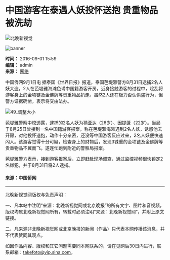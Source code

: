 # 中国游客在泰遇人妖投怀送抱 贵重物品被洗劫

![北晚新视觉](//static.takefoto.cn/img/2016/logo1.png)

![banner](//static.takefoto.cn/img/2016/wanbao.png)

**时间：** 2016-09-01 15:59  
**编辑：** admin  
**来源：** [网络](#)

中国侨网9月1日电 据泰国《世界日报》报道，泰国芭堤雅警方8月31日逮捕2名人妖大盗，2人在芭堤雅海滩色诱中国籍游客开房，近身接触游客的过程中，趁乱将游客身上的金项链及金佛牌等贵重物品扒走。虽然2人还在极力否认偷盗行为，但警方证据确凿，表示将交由法办。

![49_调整大小](http://static.takefoto.cn/img/2017_pc.jpg)

芭堤雅警察中校透露，逮捕的2名人妖为猜亚达（26岁）、因提蓬（22岁）。当局于8月25日曾接到一名中国籍游客报案，称在芭堤雅海滩遇到2名人妖，诱惑他去开房，对他投怀送抱，动作十分亲密，还没等中国游客反应过来，2名人妖便快速闪人。该游客觉得十分可疑，检查身上的财物后，发现3铢重的金项链及金佛牌等贵重物品不翼而飞，遂连忙跑到附近的警察局报案。

芭堤雅警方表示，接到游客报案后，立即赶赴现场调查，通过监控视频很快锁定2名嫌犯，并于8月31日将2人逮捕。

#### 来源：中国侨网

---

北晚新视觉网版权与免责声明：

一、凡本站中注明“来源：北晚新视觉网或北京晚报”的所有文字、图片和音视频，版权均属北晚新视觉网所有，转载时必须注明“来源：北晚新视觉网”，并附上原文链接。

二、凡来源非北晚新视觉网或北京晚报的新闻（作品）只代表本网传播该消息，并不代表赞同其观点。

如因作品内容、版权和其它问题需要同本网联系的，请在见网后30日内进行，联系邮箱：takefoto@vip.sina.com。